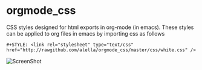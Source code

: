 orgmode_css
===========

CSS styles designed for html exports in org-mode (in emacs).
These styles can be applied to org files in emacs by importing css as follows
```
#+STYLE: <link rel="stylesheet" type="text/css" href="http://rawgithub.com/alella/orgmode_css/master/css/white.css" />
```
![ScreenShot](https://raw.github.com/022/orgmode_css/master/imgs/white.png)

